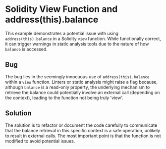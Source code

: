 # Solidity View Function and address(this).balance
This example demonstrates a potential issue with using `address(this).balance` in a Solidity `view` function. While functionally correct, it can trigger warnings in static analysis tools due to the nature of how `balance` is accessed.

## Bug
The bug lies in the seemingly innocuous use of `address(this).balance` within a `view` function.  Linters or static analysis might raise a flag because, although `balance` is a read-only property, the underlying mechanism to retrieve the balance could potentially involve an external call (depending on the context), leading to the function not being truly 'view'.

## Solution
The solution is to refactor or document the code carefully to communicate that the balance retrieval in this specific context is a safe operation, unlikely to result in external calls. The most important point is that the function is not modified to avoid potential issues.